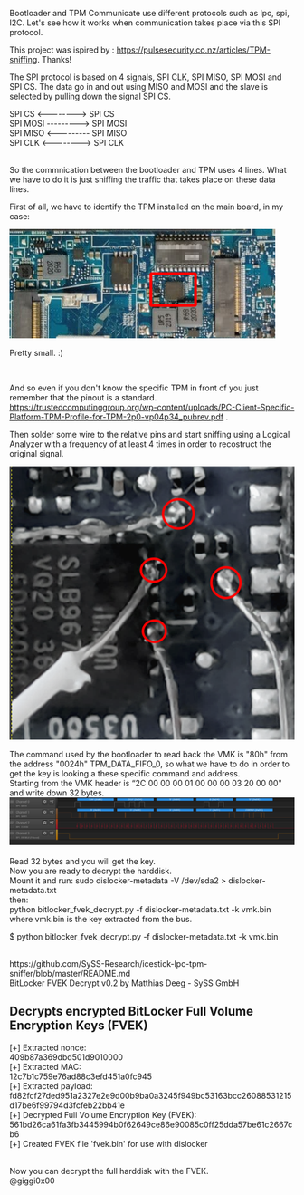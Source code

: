 Bootloader and TPM Communicate use different protocols such as lpc, spi, I2C. Let's see how it works when communication takes place via this SPI protocol.

This project was ispired by  : https://pulsesecurity.co.nz/articles/TPM-sniffing. Thanks!

The SPI protocol is based on 4 signals, SPI CLK, SPI MISO, SPI MOSI and SPI CS. The data go in and out using MISO and MOSI and the slave is selected by pulling down the signal SPI CS.

SPI CS   <--------> SPI CS <br/>
SPI MOSI ---------> SPI MOSI<br/>
SPI MISO <--------- SPI MISO<br/>
SPI CLK  <--------> SPI CLK<br/>
<br/>

So the commnication between the bootloader and TPM uses 4 lines. What we have to do it is just sniffing the traffic that takes place on these data lines.

First of all, we have to identify the TPM installed on the main board, in my case:


![alt text](https://github.com/giggi0x00/Bitlocker-SPI-TPM-Key-sniffing/blob/main/2020-12-07_20-15.png?raw=true)

Pretty small. :)

<br/>

And so even if you don't know the specific TPM in front of you just remember that the pinout is a standard.
https://trustedcomputinggroup.org/wp-content/uploads/PC-Client-Specific-Platform-TPM-Profile-for-TPM-2p0-vp04p34_pubrev.pdf .<br/>

Then solder some wire to the relative pins and start sniffing using a Logical Analyzer with a frequency of at least 4 times in order to recostruct the original signal.

![alt text](https://github.com/giggi0x00/Bitlocker-SPI-TPM-Key-sniffing/blob/main/2020-12-07_20-31.png?raw=true)
</br>


The command used by the bootloader to read back the VMK is "80h" from the address "0024h" TPM_DATA_FIFO_0, so what we have to do in order to get the key is looking a these specific command and address.
</br>
Starting from the VMK header is “2C 00  00  00  01   00   00    00   03  20   00  00" and write down 32 bytes.
</br>
![alt text](https://github.com/giggi0x00/Bitlocker-SPI-TPM-Key-sniffing/blob/main/2020-12-07_20-46.png?raw=true)
</br>
</br>
Read 32 bytes and you will get the key.</br>
Now you are ready to decrypt the harddisk. </br>
Mount it and run: sudo dislocker-metadata -V /dev/sda2 > dislocker-metadata.txt </br>
then: </br>
python bitlocker_fvek_decrypt.py -f dislocker-metadata.txt -k vmk.bin where vmk.bin is the key extracted from the bus.
</br>

$ python bitlocker_fvek_decrypt.py -f dislocker-metadata.txt -k vmk.bin </br>

</br> 
https://github.com/SySS-Research/icestick-lpc-tpm-sniffer/blob/master/README.md
</br>
BitLocker FVEK Decrypt v0.2 by Matthias Deeg - SySS GmbH</br>

Decrypts encrypted BitLocker Full Volume Encryption Keys (FVEK)</br>
---
[+] Extracted nonce: </br>
    409b87a369dbd501d9010000 </br>
[+] Extracted MAC: </br>
    12c7b1c759e76ad88c3efd451a0fc945 </br>
[+] Extracted payload:</br>
    fd82fcf27ded951a2327e2e9d00b9ba0a3245f949bc53163bcc26088531215d17be6f99794d3fcfeb22bb41e</br>
[+] Decrypted Full Volume Encryption Key (FVEK):</br>
    561bd26ca61fa3fb3445994b0f62649ce86e90085c0ff25dda57be61c2667cb6</br>
[+] Created FVEK file 'fvek.bin' for use with dislocker</br>

</br>
Now you can decrypt the full harddisk with the FVEK.
</br>
@giggi0x00







